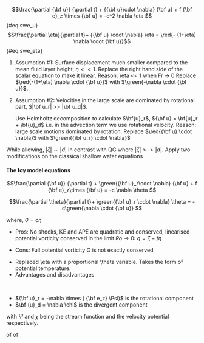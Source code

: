 

$$\frac{\partial {\bf u}} {\partial t} + {{\bf u}\cdot \nabla} {\bf u} +  f {\bf e}_z \times {\bf u} = -c^2 \nabla \eta $${#eq:swe_u}
$$\frac{\partial \eta}{\partial t}+ {{\bf u} \cdot \nabla} \eta   = \red{- (1+\eta) \nabla \cdot {\bf u}}$${#eq:swe_eta}


1. Assumption #1: Surface displacement much smaller compared to the mean fluid layer height, $\eta << 1$.
   Replace the right hand side of the scalar equation to make it linear. Reason: \eta << 1 when Fr -> 0
   Replace $\red{-(1+\eta) \nabla \cdot  {\bf u}}$ with $\green{-\nabla \cdot {\bf u}}$.

1. Assumption #2: Velocities in the large scale are dominated by rotational
   part, $|\bf u_r| >> |\bf u_d|$.
   <!-- Use Helmoltz decomposition to make this distinction. -->
   Use Helmholtz decomposition to calculate $\bf{u}_r$, ${\bf u} = \bf{u}_r + \bf{u}_d$
   i.e. in the advection term we use rotational velocity. Reason: large scale motions dominated by rotation.
   Replace  $\red{{\bf u} \cdot \nabla}$  with $\green{{\bf u_r} \cdot \nabla}$ 

While allowing, $|\zeta| \sim |d|$ in contrast with QG where $|\zeta| >> |d|$.
Apply two modifications on the classical shallow water equations


####  The toy model equations

$$\frac{\partial {\bf u}} {\partial t} + \green{{\bf u}_r\cdot \nabla} {\bf u} + f {\bf e}_z\times {\bf u} = -c \nabla \theta $$

$$\frac{\partial \theta}{\partial t}+ \green{{\bf u}_r \cdot \nabla} \theta   = -  c\green{\nabla \cdot {\bf u}} $$

where, $\theta = c\eta$

<!-- #endregion -->

<!-- #region {"slideshow": {"slide_type": "-"}} -->
* Pros: No shocks, KE and APE are quadratic and conserved, linearised potential vorticity conserved in the limit $Ro \rightarrow 0$: $q = \zeta - f\eta$

* Cons: Full potential vorticity $Q$ is not exactly conserved
<!-- #endregion -->

* Replaced \eta with a proportional \theta variable. Takes the form of potential temperature.
* Advantages and disadvantages
<div align="center">
</div>
<br/>

 * ${\bf u}_r  = -\nabla \times ( {\bf e_z} \Psi)$ is the rotational component
 * $\bf {u}_d = \nabla \chi$ is the divergent component
 
with $\Psi$ and $\chi$ being the stream function and the velocity potential respectively.

of of 

